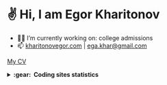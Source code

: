 <h1>✌️ Hi, I am Egor Kharitonov</h1>

- 👨‍💻 I’m currently working on: college admissions
- 📫 [kharitonovegor.com](https://kharitonovegor.com) | [ega.khar@gmail.com](mailto:ega.khar@gmail.com)

[My CV](https://kharitonovegor.com/KharitonovEgorCV.pdf) 

<details close="true">

  <summary><b>:gear: &nbsp;Coding sites statistics</b></summary>
  <br>
  
  [<img src="https://www.codewars.com/users/kharitonov-egor/badges/small">](https://www.codewars.com/users/kharitonov-egor)

  ![LeetCode Stats](https://leetcard.jacoblin.cool/kharitonov-egor?theme=dark&font=Maitree)
  
  [![wakatime](https://wakatime.com/badge/user/f931925b-f4c5-4a55-97ac-b51912a98888.svg)](https://wakatime.com/@f931925b-f4c5-4a55-97ac-b51912a98888)

